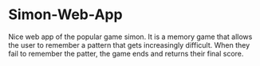 # Simon-Web-App
Nice web app of the popular game simon. It is a memory game that allows the user to remember a pattern that gets increasingly difficult. When they fail to remember the patter, the game ends and returns their final score.
